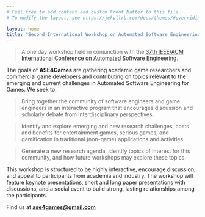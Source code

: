 ```yaml
---
# Feel free to add content and custom Front Matter to this file.
# To modify the layout, see https://jekyllrb.com/docs/themes/#overriding-theme-defaults

layout: home
title: "Second International Workshop on Automated Software Engineering for Computer Games (ASE4Games’22)"
---
```


<!-- # Foundations of Applied Software Engineering for Games workshop (FaSE4Games’24) -->

<!-- {% include figure image_path="/assets/images/joystick-hand.jpg" %} -->

> A one day workshop held in conjunction with the [37th IEEE/ACM International Conference on Automated Software Engineering](https://conf.researchr.org/home/ase-2022).

The goals of **ASE4Games** are gathering academic game researchers and commercial game developers and contributing on topics relevant to the emerging and current challenges in Automated Software Engineering for Games. We seek to:

> Bring together the community of software engineers and game engineers in an interactive program that encourages discussion and scholarly debate from interdisciplinary perspectives.

> Identify and explore emerging and new research challenges, costs and benefits for entertainment games, serious games, and gamification in traditional (non-game) applications and activities.

> Generate a new research agenda, identify topics of interest for this community, and how future workshops may explore these topics.

This workshop is structured to be highly interactive, encourage discussion, and appeal to participants from academia and industry. The workshop will feature keynote presentations, short and long paper presentations with discussions, and a social event to build strong, lasting relationships among the participants.

Find us at **ase4games@gmail.com**